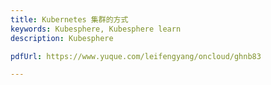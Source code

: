 ```yaml
---
title: Kubernetes 集群的方式
keywords: Kubesphere, Kubesphere learn
description: Kubesphere

pdfUrl: https://www.yuque.com/leifengyang/oncloud/ghnb83

---
```

